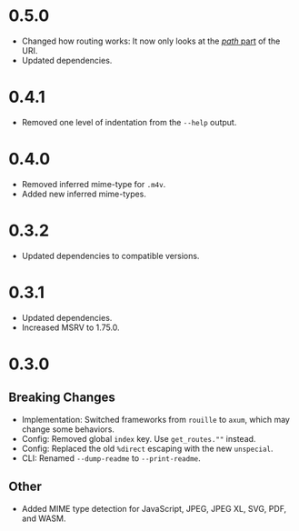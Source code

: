 # 0.5.0
- Changed how routing works: It now only looks at the [_path_ part](https://docs.rs/http/1.3.1/http/uri/struct.Uri.html#method.path) of the URI.
- Updated dependencies.

# 0.4.1
- Removed one level of indentation from the `--help` output.

# 0.4.0
- Removed inferred mime-type for `.m4v`.
- Added new inferred mime-types.

# 0.3.2
- Updated dependencies to compatible versions.

# 0.3.1
- Updated dependencies.
- Increased MSRV to 1.75.0.

# 0.3.0
## Breaking Changes
- Implementation: Switched frameworks from `rouille` to `axum`, which may change some behaviors.
- Config: Removed global `index` key. Use `get_routes.""` instead.
- Config: Replaced the old `%direct` escaping with the new `unspecial`.
- CLI: Renamed `--dump-readme` to `--print-readme`.

## Other
- Added MIME type detection for JavaScript, JPEG, JPEG XL, SVG, PDF, and WASM.
